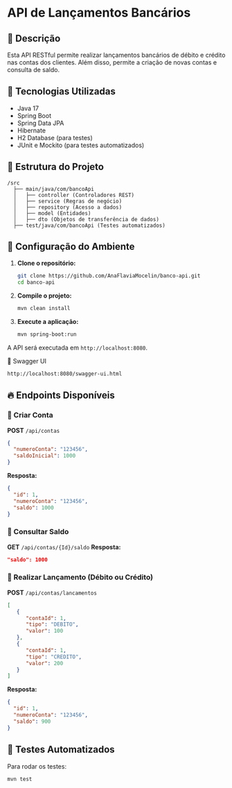 # API de Lançamentos Bancários

## 📌 Descrição
Esta API RESTful permite realizar lançamentos bancários de débito e crédito nas contas dos clientes. Além disso, permite a criação de novas contas e consulta de saldo.

## 🚀 Tecnologias Utilizadas
- Java 17
- Spring Boot
- Spring Data JPA
- Hibernate
- H2 Database (para testes)
- JUnit e Mockito (para testes automatizados)

## 📂 Estrutura do Projeto
```
/src
  ├── main/java/com/bancoApi
  │   ├── controller (Controladores REST)
  │   ├── service (Regras de negócio)
  │   ├── repository (Acesso a dados)
  │   ├── model (Entidades)
  │   ├── dto (Objetos de transferência de dados)
  ├── test/java/com/bancoApi (Testes automatizados)
```

## 🔧 Configuração do Ambiente
1. **Clone o repositório:**
   ```sh
   git clone https://github.com/AnaFlaviaMocelin/banco-api.git
   cd banco-api
   ```

2. **Compile o projeto:**
   ```sh
   mvn clean install
   ```

3. **Execute a aplicação:**
   ```sh
   mvn spring-boot:run
   ```

A API será executada em `http://localhost:8080`.

📌 Swagger UI
   ```sh
  http://localhost:8080/swagger-ui.html
   ```

## 🔥 Endpoints Disponíveis
### 📌 Criar Conta
**POST** `/api/contas`
```json
{
  "numeroConta": "123456",
  "saldoInicial": 1000
}
```
**Resposta:**
```json
{
  "id": 1,
  "numeroConta": "123456",
  "saldo": 1000
}
```

### 📌 Consultar Saldo
**GET** `/api/contas/{Id}/saldo`
**Resposta:**
```json
"saldo": 1000
```

### 📌 Realizar Lançamento (Débito ou Crédito)
**POST** `/api/contas/lancamentos`
```json
[
   {
      "contaId": 1,
      "tipo": "DEBITO",
      "valor": 100
   },
   {
      "contaId": 1,
      "tipo": "CREDITO",
      "valor": 200
   }
]
```
**Resposta:**
```json
{
  "id": 1,
  "numeroConta": "123456",
  "saldo": 900
}
```

## 🧪 Testes Automatizados
Para rodar os testes:
```sh
mvn test
```
